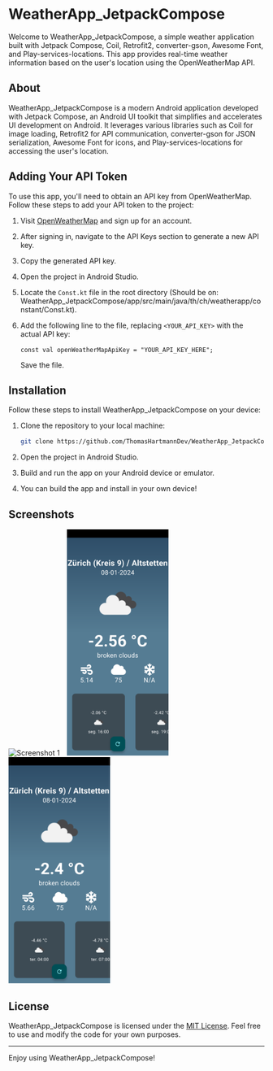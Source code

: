# WeatherApp_JetpackCompose

Welcome to WeatherApp_JetpackCompose, a simple weather application built with Jetpack Compose, Coil, Retrofit2, converter-gson, Awesome Font, and Play-services-locations. This app provides real-time weather information based on the user's location using the OpenWeatherMap API.

## About

WeatherApp_JetpackCompose is a modern Android application developed with Jetpack Compose, an Android UI toolkit that simplifies and accelerates UI development on Android. It leverages various libraries such as Coil for image loading, Retrofit2 for API communication, converter-gson for JSON serialization, Awesome Font for icons, and Play-services-locations for accessing the user's location.

## Adding Your API Token

To use this app, you'll need to obtain an API key from OpenWeatherMap. Follow these steps to add your API token to the project:

1. Visit [OpenWeatherMap](https://openweathermap.org/) and sign up for an account.
2. After signing in, navigate to the API Keys section to generate a new API key.
3. Copy the generated API key.
4. Open the project in Android Studio.
5. Locate the `Const.kt` file in the root directory (Should be on: WeatherApp_JetpackCompose/app/src/main/java/th/ch/weatherapp/constant/Const.kt).
6. Add the following line to the file, replacing `<YOUR_API_KEY>` with the actual API key:

   ```properties
   const val openWeatherMapApiKey = "YOUR_API_KEY_HERE";
   ```

   Save the file.

## Installation

Follow these steps to install WeatherApp_JetpackCompose on your device:

1. Clone the repository to your local machine:

   ```bash
   git clone https://github.com/ThomasHartmannDev/WeatherApp_JetpackCompose.git
   ```

2. Open the project in Android Studio.

3. Build and run the app on your Android device or emulator.

4. You can build the app and install in your own device!

## Screenshots

<p float="left">
   <img src="/Screenshots/Screen_Recording_20240108_141454_WeatherApp-ezgif.com-video-to-gif-converter.gif" alt="Screenshot 1" width="200" style="margin-right:10px"/>
   <img src="/Screenshots/Screenshot_20240108_141249_WeatherApp.png" alt="Screenshot 2" width="200" style="margin-right:10px"/>
   <img src="/Screenshots/Screenshot_20240108_141318_WeatherApp.png" width="200"/>
</p>

## License

WeatherApp_JetpackCompose is licensed under the [MIT License](LICENSE). Feel free to use and modify the code for your own purposes.

---

Enjoy using WeatherApp_JetpackCompose!
